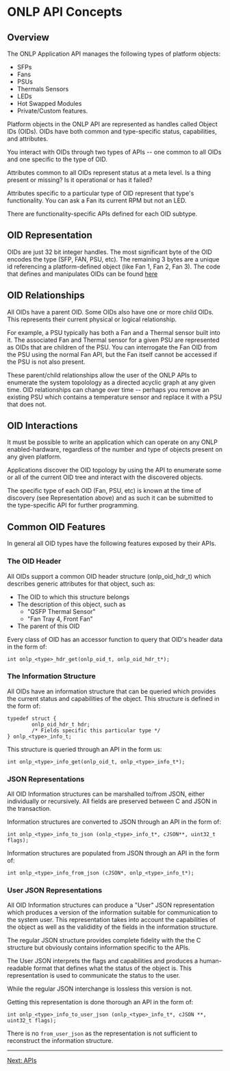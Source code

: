 # ONLP API Concepts

## Overview

The ONLP Application API manages the following types of platform objects:
* SFPs
* Fans
* PSUs
* Thermals Sensors
* LEDs
* Hot Swapped Modules
* Private/Custom features.

Platform objects in the ONLP API are represented as handles called Object IDs (OIDs). OIDs have both common and type-specific status, capabilities, and attributes.

You interact with OIDs through two types of APIs -- one common to all OIDs and one specific to the type of OID.

Attributes common to all OIDs represent status at a meta level. Is a thing present or missing? Is it operational or has it failed?

Attributes specific to a particular type of OID represent that type's functionality. You can ask a Fan its current RPM but not an LED.

There are functionality-specific APIs defined for each OID subtype.


## OID Representation

OIDs are just 32 bit integer handles. The most significant byte of the OID encodes the type (SFP, FAN, PSU, etc). The remaining 3 bytes are a unique id referencing a platform-defined object (like Fan 1, Fan 2, Fan 3).
The code that defines and manipulates OIDs can be found [here](https://github.com/opencomputeproject/OpenNetworkLinux/blob/ONLPv2/packages/base/any/onlp/src/onlp/module/inc/onlp/oids.h)


## OID Relationships

All OIDs have a parent OID. Some OIDs also have one or more child OIDs. This represents their current physical or logical relationship.

For example, a PSU typically has both a Fan and a Thermal sensor built into it. The associated Fan and Thermal sensor for a given PSU are represented as OIDs that are children of the PSU.
You can interrogate the Fan OID from the PSU using the normal Fan API, but the Fan itself cannot be accessed if the PSU is not also present.

These parent/child relationships allow the user of the ONLP APIs to enumerate the system topolology as a directed acyclic graph at any given time.
OID relationships can change over time -- perhaps you remove an existing PSU which contains a temperature sensor and replace it with a PSU that does not.


## OID Interactions

It must be possible to write an application which can operate on any ONLP enabled-hardware, regardless of the number and type of objects present
on any given platform.

Applications discover the OID topology by using the API to enumerate some or all of the current OID tree and interact with the discovered objects.

The specific type of each OID (Fan, PSU, etc) is known at the time of discovery (see Representation above) and as such it can be submitted
to the type-specific API for further programming.

## Common OID Features

In general all OID types have the following features exposed by their APIs.

### The OID Header

All OIDs support a common OID header structure (onlp_oid_hdr_t) which describes generic attributes for that object, such as:
* The OID to which this structure belongs
* The description of this object, such as
  * "QSFP Thermal Sensor"
  * "Fan Tray 4, Front Fan"
* The parent of this OID

Every class of OID has an accessor function to query that OID's header data in the form of:
```
int onlp_<type>_hdr_get(onlp_oid_t, onlp_oid_hdr_t*);
```

### The Information Structure

All OIDs have an information structure that can be queried which provides the current status and capabilities of the object.
This structure is defined in the form of:
```
typedef struct {
        onlp_oid_hdr_t hdr;
        /* Fields specific this particular type */
} onlp_<type>_info_t;
```

This structure is queried through an API in the form us:
```
int onlp_<type>_info_get(onlp_oid_t, onlp_<type>_info_t*);
```

### JSON Representations

All OID Information structures can be marshalled to/from JSON, either individually or recursively. All fields are preserved between C and JSON in the transaction.

Information structures are converted to JSON through an API in the form of:
```
int onlp_<type>_info_to_json (onlp_<type>_info_t*, cJSON**, uint32_t flags);
```

Information structures are populated from JSON through an API in the form of:
```
int onlp_<type>_info_from_json (cJSON*, onlp_<type>_info_t*);
```

### User JSON Representations

All OID Information structures can produce a "User" JSON representation which produces a version of the information suitable for communication to the system user.
This representation takes into account the capabilities of the object as well as the valididity of the fields in the information structure.

The regular JSON structure provides complete fidelity with the the C structure but obviously contains information specific to the APIs.

The User JSON interprets the flags and capabilities and produces a human-readable format that defines what the status of the object is.
This representation is used to communicate the status to the user.

While the regular JSON interchange is lossless this version is not.

Getting this representation is done thorough an API in the form of:
```
int onlp_<type>_info_to_user_json (onlp_<type>_info_t*, cJSON **, uint32_t flags);
```

There is no ```from_user_json``` as the representation is not sufficient to reconstruct the information structure.

---
[Next: APIs](http://opencomputeproject.github.io/OpenNetworkLinux/onlp/applications/apis)